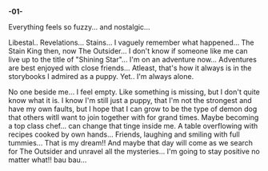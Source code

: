 <!-- title: Fuwawa's Journal Entry: Day 1 -->

**-01-**

Everything feels so fuzzy... and nostalgic...

Libestal.. Revelations... Stains... I vaguely remember what happened... The Stain King then, now The Outsider... I don't know if someone like me can live up to the title of "Shining Star"... I'm on an adventure now... Adventures are best enjoyed with close friends... Atleast, that's how it always is in the storybooks I admired as a puppy. Yet.. I'm always alone.

No one beside me... I feel empty. Like something is missing, but I don't quite know what it is.
I know I'm still just a puppy, that I'm not the strongest and have my own faults, but I hope that I can grow to be the type of demon dog that others witll want to join together with for grand times. Maybe becoming a top class chef... can change that tinge inside me. A table overflowing with recipes cooked by own hands... Friends, laughing and smiling with full tummies... That is my dream!! And maybe that day will come as we search for The Outsider and unravel all the mysteries... I'm going to stay positive no matter what!! bau bau...
